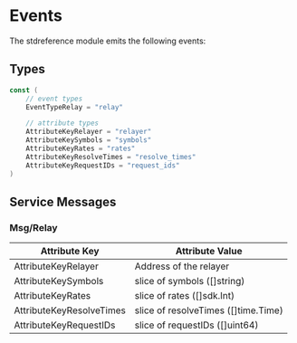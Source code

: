 # Events

The stdreference module emits the following events:

## Types

```go
const (
    // event types
    EventTypeRelay = "relay"

    // attribute types
    AttributeKeyRelayer = "relayer"
    AttributeKeySymbols = "symbols"
    AttributeKeyRates = "rates"
    AttributeKeyResolveTimes = "resolve_times"
    AttributeKeyRequestIDs = "request_ids"
)
```

## Service Messages

### Msg/Relay

| Attribute Key            | Attribute Value                     |
| ------------------------ | ----------------------------------- |
| AttributeKeyRelayer      | Address of the relayer              |
| AttributeKeySymbols      | slice of symbols ([]string)         |
| AttributeKeyRates        | slice of rates ([]sdk.Int)          |
| AttributeKeyResolveTimes | slice of resolveTimes ([]time.Time) |
| AttributeKeyRequestIDs   | slice of requestIDs ([]uint64)      |
